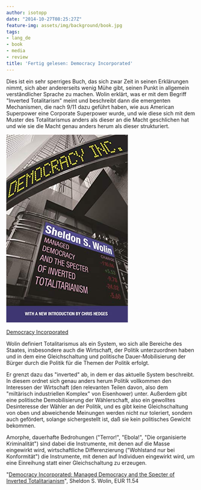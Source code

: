 ```yaml
---
author: isotopp
date: "2014-10-27T08:25:27Z"
feature-img: assets/img/background/book.jpg
tags:
- lang_de
- book
- media
- review
title: 'Fertig gelesen: Democracy Incorporated'
---
```

Dies ist ein sehr sperriges Buch, das sich zwar Zeit in seinen Erklärungen nimmt, sich aber andererseits wenig Mühe gibt, seinen Punkt in allgemein verständlicher Sprache zu machen. Wolin erklärt, was er mit dem Begriff "Inverted Totalitarism" meint und beschreibt dann die emergenten Mechanismen, die nach 9/11 dazu geführt haben, wie aus American Superpower eine Corporate Superpower wurde, und wie diese sich mit dem Muster des Totalitarismus anders als dieser an die Macht geschlichen hat und wie sie die Macht genau anders herum als dieser strukturiert.

[![](/uploads/2014/10/inverted-totalitarianism.jpg)](https://www.amazon.de/Democracy-Incorporated-Managed-Inverted-Totalitarianism-ebook/dp/B0718Z8LPM)

[Democracy Incorporated](https://www.amazon.de/Democracy-Incorporated-Managed-Inverted-Totalitarianism-ebook/dp/B0718Z8LPM)

Wolin definiert Totalitarismus als ein System, wo sich alle Bereiche des Staates, insbesondere auch die Wirtschaft, der Politik unterzuordnen haben und in dem eine Gleichschaltung und politische Dauer-Mobilisierung der Bürger durch die Politik für die Themen der Politik erfolgt.

Er grenzt dazu das "inverted" ab, in dem er das aktuelle System beschreibt. In diesem ordnet sich genau anders herum Politik vollkommen den Interessen der Wirtschaft (den relevanten Teilen davon, also dem "miltärisch industriellen Komplex" von Eisenhower) unter. Außerdem gibt eine politische Demobilisierung der Wählerschaft, also ein gewolltes Desinteresse der Wähler an der Politik, und es gibt keine Gleichschaltung von oben und abweichende Meinungen werden nicht nur toleriert, sondern auch gefördert, solange sichergestellt ist, daß sie kein politisches Gewicht bekommen.

Amorphe, dauerhafte Bedrohungen ("Terror!", "Ebola!", "Die organisierte Kriminalität") sind dabei die Instrumente, mit denen auf die Masse eingewirkt wird, wirtschaftliche Differenzierung ("Wohlstand nur bei Konformität") die Instrumente, mit denen auf Individuen eingewirkt wird, um eine Einreihung statt einer Gleichschaltung zu erzeugen.

"[Democracy Incorporated: Managed Democracy and the Specter of Inverted Totalitarianism](https://www.amazon.de/Democracy-Incorporated-Managed-Inverted-Totalitarianism-ebook/dp/B0718Z8LPM)", Sheldon S. Wolin, EUR 11.54
